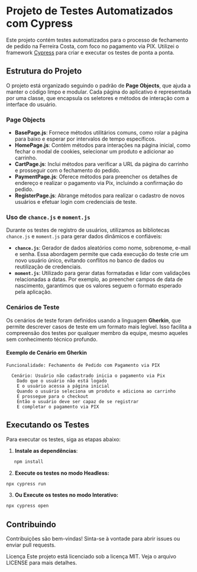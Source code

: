 # Projeto de Testes Automatizados com Cypress

Este projeto contém testes automatizados para o processo de fechamento de pedido na Ferreira Costa, com foco no pagamento via PIX. Utilizei o framework [Cypress](https://www.cypress.io/) para criar e executar os testes de ponta a ponta.

## Estrutura do Projeto

O projeto está organizado seguindo o padrão de **Page Objects**, que ajuda a manter o código limpo e modular. Cada página do aplicativo é representada por uma classe, que encapsula os seletores e métodos de interação com a interface do usuário.

### Page Objects

- **BasePage.js**: Fornece métodos utilitários comuns, como rolar a página para baixo e esperar por intervalos de tempo específicos.
- **HomePage.js**: Contém métodos para interações na página inicial, como fechar o modal de cookies, selecionar um produto e adicionar ao carrinho.
- **CartPage.js**: Inclui métodos para verificar a URL da página do carrinho e prosseguir com o fechamento do pedido.
- **PaymentPage.js**: Oferece métodos para preencher os detalhes de endereço e realizar o pagamento via Pix, incluindo a confirmação do pedido.
- **RegisterPage.js**: Abrange métodos para realizar o cadastro de novos usuários e efetuar login com credenciais de teste.

### Uso de `chance.js` e `moment.js`

Durante os testes de registro de usuários, utilizamos as bibliotecas `chance.js` e `moment.js` para gerar dados dinâmicos e confiáveis:

- **`chance.js`**: Gerador de dados aleatórios como nome, sobrenome, e-mail e senha. Essa abordagem permite que cada execução do teste crie um novo usuário único, evitando conflitos no banco de dados ou reutilização de credenciais.
- **`moment.js`**: Utilizado para gerar datas formatadas e lidar com validações relacionadas a datas. Por exemplo, ao preencher campos de data de nascimento, garantimos que os valores seguem o formato esperado pela aplicação.

### Cenários de Teste

Os cenários de teste foram definidos usando a linguagem **Gherkin**, que permite descrever casos de teste em um formato mais legível. Isso facilita a compreensão dos testes por qualquer membro da equipe, mesmo aqueles sem conhecimento técnico profundo.

#### Exemplo de Cenário em Gherkin

```gherkin
Funcionalidade: Fechamento de Pedido com Pagamento via PIX

  Cenário: Usuário não cadastrado inicia o pagamento via Pix
    Dado que o usuário não está logado
    E o usuário acessa a página inicial
    Quando o usuário seleciona um produto e adiciona ao carrinho
    E prossegue para o checkout
    Então o usuário deve ser capaz de se registrar
    E completar o pagamento via PIX
```

## Executando os Testes

Para executar os testes, siga as etapas abaixo:

1. **Instale as dependências**:

```bash
   npm install
```
2. **Execute os testes no modo Headless:**
```bash
npx cypress run
```
3. **Ou Execute os testes no modo Interativo:**
```bash
npx cypress open
```
## Contribuindo
Contribuições são bem-vindas! Sinta-se à vontade para abrir issues ou enviar pull requests.

Licença
Este projeto está licenciado sob a licença MIT. Veja o arquivo LICENSE para mais detalhes.


